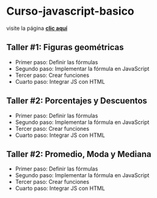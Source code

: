 # Curso-javascript-basico

visite la página [**clic aquí**]( https://npollito.github.io/Matematicas-basicas-javascript/)

## Taller #1: Figuras geométricas

- Primer paso: Definir las fórmulas
- Segundo paso: Implementar la fórmula en JavaScript
- Tercer paso: Crear funciones
- Cuarto paso: Integrar JS con HTML

## Taller #2: Porcentajes y Descuentos

- Primer paso: Definir las fórmulas
- Segundo paso: Implementar la fórmula en JavaScript
- Tercer paso: Crear funciones
- Cuarto paso: Integrar JS con HTML

## Taller #2: Promedio, Moda y Mediana

- Primer paso: Definir las fórmulas
- Segundo paso: Implementar la fórmula en JavaScript
- Tercer paso: Crear funciones
- Cuarto paso: Integrar JS con HTML
